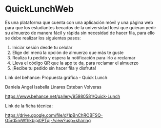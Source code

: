 # QuickLunchWeb

Es una plataforma que cuenta con una aplicación móvil y una página web para que los estudiantes becados de la universidad Icesi que quieran pedir su almuerzo de manera fácil y rápida sin necesidad de hacer fila, para ello se debe realizar los siguientes pasos:

1. Iniciar sesión desde tu celular 
2. Elige del menú la opción de almuerzo que más te guste
3. Realiza tu pedido y espera la notificación para irlo a reclamar
4. Lleva el código QR que la app te da, para reclamar el almuerzo 
5. ¡Recibe tu pedido sin hacer fila y disfruta!

Link del behance: Propuesta gráfica - Quick Lunch

Daniela Angel
Isabella Linares
Esteban Volveras

https://www.behance.net/gallery/95980581/Quick-Lunch


Link de la ficha técnica: 

https://drive.google.com/file/d/1pBnChROBFSQ-G5rd5mWfhkbjpj0PTqj-/view?usp=sharing


